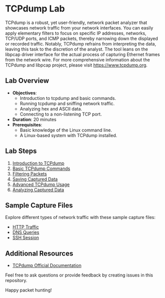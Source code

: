 # TCPdump Lab

TCPdump is a robust, yet user-friendly, network packet analyzer that showcases network traffic from your network interfaces. You can easily apply elementary filters to focus on specific IP addresses, networks, TCP/UDP ports, and ICMP packets, thereby narrowing down the displayed or recorded traffic. Notably, TCPdump refrains from interpreting the data, leaving this task to the discretion of the analyst. The tool leans on the libpcap driver interface for the actual process of capturing Ethernet frames from the network wire. For more comprehensive information about the TCPdump and libpcap project, please visit https://www.tcpdump.org.

## Lab Overview

- **Objectives**:
  - Introduction to tcpdump and basic commands.
  - Running tcpdump and sniffing network traffic.
  - Analyzing hex and ASCII data.
  - Connecting to a non-listening TCP port.
- **Duration**: 20 minutes
- **Prerequisites**:
  - Basic knowledge of the Linux command line.
  - A Linux-based system with TCPdump installed.

## Lab Steps

1. [Introduction to TCPdump](Intrototcpdump.md)
2. [Basic TCPdump Commands](Instructions/02-Basic-Commands.md)
3. [Filtering Packets](Instructions/03-Filtering-Packets.md)
4. [Saving Captured Data](Instructions/04-Saving-Data.md)
5. [Advanced TCPdump Usage](Instructions/05-Advanced-Usage.md)
6. [Analyzing Captured Data](Instructions/06-Analyzing-Data.md)

## Sample Capture Files

Explore different types of network traffic with these sample capture files:

- [HTTP Traffic](Capture_Files/http_capture.pcap)
- [DNS Queries](Capture_Files/dns_capture.pcap)
- [SSH Session](Capture_Files/ssh_capture.pcap)

## Additional Resources

- [TCPdump Official Documentation](https://www.tcpdump.org/tcpdump_man.html)

Feel free to ask questions or provide feedback by creating issues in this repository.

Happy packet hunting!

